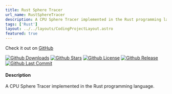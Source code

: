 ```yaml
---
title: Rust Sphere Tracer
url_name: RustSphereTracer
description: A CPU Sphere Tracer implemented in the Rust programming language.
tags: ['Rust']
layout: ../../layouts/CodingProjectLayout.astro
featured: true
---
```



Check it out on [GitHub](https://github.com/mProjectsCode/sphere-tracer-rust)

[![Github Downloads](https://img.shields.io/github/downloads/mProjectsCode/sphere-tracer-rust/total?style=flat-square&labelColor=1f1f1f&color=2E2E2E)](https://github.com/mProjectsCode/sphere-tracer-rust/releases/)
[![Github Stars](https://img.shields.io/github/stars/mProjectsCode/sphere-tracer-rust?style=flat-square&labelColor=1f1f1f&color=2E2E2E)](https://github.com/mProjectsCode/sphere-tracer-rust/)
[![Github License](https://img.shields.io/github/license/mProjectsCode/sphere-tracer-rust?style=flat-square&labelColor=1f1f1f&color=2E2E2E)](https://github.com/mProjectsCode/sphere-tracer-rust/blob/master/LICENSE.md)
[![Github Release](https://img.shields.io/github/v/release/mProjectsCode/sphere-tracer-rust?style=flat-square&labelColor=1f1f1f&color=2E2E2E)](https://github.com/mProjectsCode/sphere-tracer-rust/releases/)
[![Github Last Commit](https://img.shields.io/github/last-commit/mProjectsCode/sphere-tracer-rust?style=flat-square&labelColor=1f1f1f&color=2E2E2E)](https://github.com/mProjectsCode/sphere-tracer-rust/)

#### Description

A CPU Sphere Tracer implemented in the Rust programming language.